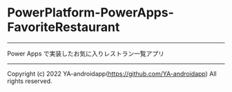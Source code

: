 # PowerPlatform-PowerApps-FavoriteRestaurant

---

Power Apps で実装したお気に入りレストラン一覧アプリ

---

Copyright (c) 2022 YA-androidapp(https://github.com/YA-androidapp) All rights reserved.
